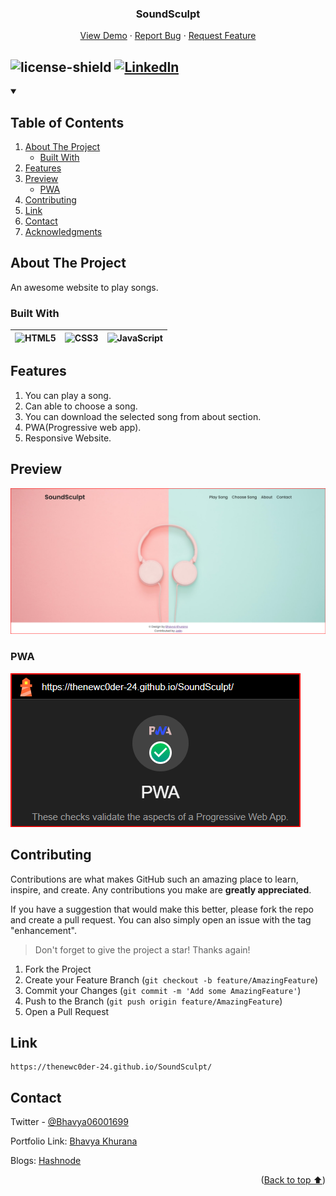 <a name="readme-top"></a>

<div align="center">
  <h3>SoundSculpt</h3>
  <div>
    <a href="https://thenewc0der-24.github.io/SoundSculpt/">View Demo</a>
    ·
    <a href="https://github.com/TheNewC0der-24/SoundSculpt/issues">Report Bug</a>
    ·
    <a href="https://github.com/TheNewC0der-24/SoundSculpt/issues/new">Request Feature</a>
  </div>
</div>

![license-shield] [![LinkedIn][linkedin-shield]][linkedin-url]
---

<!-- TABLE OF CONTENTS -->
<details open>
  <summary><h2>Table of Contents</h2></summary>
  <ol>
    <li>
      <a href="#about-the-project">About The Project</a>
      <ul>
        <li><a href="#built-with">Built With</a></li>
      </ul>
    </li>
    <li><a href="#features">Features</a></li>
    <li>
      <a href="#preview">Preview</a>
      <ul>
        <li><a href="#pwa">PWA</a></li>
      </ul>
    </li>
    <li><a href="#contributing">Contributing</a></li>
    <li><a href="#link">Link</a></li>
    <li><a href="#contact">Contact</a></li>
    <li><a href="#acknowledgments">Acknowledgments</a></li>
  </ol>
</details>

## About The Project
An awesome website to play songs.

### Built With
| ![HTML5][html] | ![CSS3][css] | ![JavaScript][javascript] |
| --- | --- | --- |

## Features
1. You can play a song.
2. Can able to choose a song.
3. You can download the selected song from about section.
4. PWA(Progressive web app).
5. Responsive Website.

## Preview
![image](https://github.com/TheNewC0der-24/SoundSculpt/blob/master/Preview/Preview.png)

### PWA
![image](https://github.com/TheNewC0der-24/SoundSculpt/blob/master/PWA/Lighthouse%20Report.png)

## Contributing
Contributions are what makes GitHub such an amazing place to learn, inspire, and create. Any contributions you make are **greatly appreciated**.

If you have a suggestion that would make this better, please fork the repo and create a pull request. You can also simply open an issue with the tag "enhancement".

> Don't forget to give the project a star! Thanks again!

1. Fork the Project
2. Create your Feature Branch (`git checkout -b feature/AmazingFeature`)
3. Commit your Changes (`git commit -m 'Add some AmazingFeature'`)
4. Push to the Branch (`git push origin feature/AmazingFeature`)
5. Open a Pull Request

## Link
```
https://thenewc0der-24.github.io/SoundSculpt/
```

## Contact

Twitter - [@Bhavya06001699](https://twitter.com/Bhavya06001699)

Portfolio Link: [Bhavya Khurana](https://bhavya-khurana.vercel.app/)

Blogs: [Hashnode](https://hashnode.com/@BhavyaKhurana)

<p align="right">(<a href="#readme-top">Back to top ⬆️</a>)</p>


<!-- MARKDOWN LINKS & IMAGES -->
[license-shield]: https://img.shields.io/github/license/othneildrew/Best-README-Template.svg?style=for-the-badge
[license-url]: https://github.com/othneildrew/Best-README-Template/blob/master/LICENSE.txt
[linkedin-shield]: https://img.shields.io/badge/-LinkedIn-black.svg?style=for-the-badge&logo=linkedin&colorB=0077b5
[linkedin-url]: https://www.linkedin.com/in/bhavyakhurana24/
[html]: https://img.shields.io/badge/html-e34c26?style=for-the-badge&logo=html&logoColor=white
[css]: https://img.shields.io/badge/css-264de4?style=for-the-badge&logo=css&logoColor=white
[javascript]: https://img.shields.io/badge/js-f7df1e?style=for-the-badge&logo=js&logoColor=4FC08D
